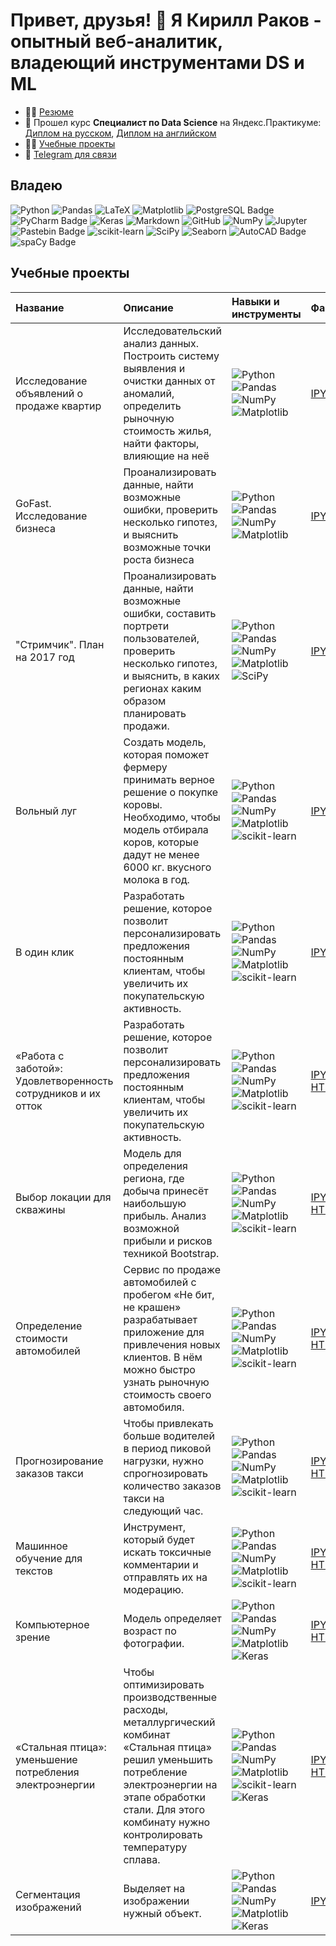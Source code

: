# Привет, друзья! 👋 Я Кирилл Раков - опытный веб-аналитик, владеющий инструментами DS и ML

- 👨‍💻 <a href='https://hh.ru/applicant/resumes/view?resume=5567bda1ff07cd952c0039ed1f36567270704b'>Резюме</a>
- 🌱 Прошел курс <strong>Специалист по Data Science</strong> на Яндекс.Практикуме: <a href='https://github.com/Aztekk/Aztekk/blob/main/Rakov%20Kirill_20242DS00138.pdf'>Диплом на русском</a>, <a href='https://github.com/Aztekk/Aztekk/blob/main/Rakov%20Kirill_20242DS00138.pdf'>Диплом на английском</a> 
- 👨‍🔬 <a href='https://github.com/Aztekk/yandex-practicum-projects'>Учебные проекты </a>
- 📩 <a href='https://t.me/aztekk'>Telegram для связи</a>

## Владею
 <img alt="Python" src="https://img.shields.io/badge/python-%2314354C.svg?style=for-the-badge&logo=python&logoColor=white"/> <img alt="Pandas" src="https://img.shields.io/badge/pandas-%23150458.svg?style=for-the-badge&logo=pandas&logoColor=white" /> <img alt="LaTeX" src="https://img.shields.io/badge/latex-%23008080.svg?style=for-the-badge&logo=latex&logoColor=white" /> ![Matplotlib](https://img.shields.io/badge/Matplotlib-%23ffffff.svg?style=for-the-badge&logo=Matplotlib&logoColor=black) ![PostgreSQL Badge](https://img.shields.io/badge/PostgreSQL-4169E1?logo=postgresql&logoColor=fff&style=for-the-badge) ![PyCharm Badge](https://img.shields.io/badge/PyCharm-000?logo=pycharm&logoColor=fff&style=for-the-badge) <img alt="Keras" src="https://img.shields.io/badge/Keras-%23D00000.svg?style=for-the-badge&logo=Keras&logoColor=white"/> <img alt="Markdown" src="https://img.shields.io/badge/markdown-%23000000.svg?style=for-the-badge&logo=markdown&logoColor=white"/> <img alt="GitHub" src="https://img.shields.io/badge/github-%23121011.svg?style=for-the-badge&logo=github&logoColor=white"/> <img alt="NumPy" src="https://img.shields.io/badge/numpy-%23013243.svg?style=for-the-badge&logo=numpy&logoColor=white" /> <img alt="Jupyter" src="https://img.shields.io/badge/Jupyter-%23F37626.svg?style=for-the-badge&logo=Jupyter&logoColor=white" /> ![Pastebin Badge](https://img.shields.io/badge/Pastebin-02456C?logo=pastebin&logoColor=fff&style=for-the-badge) ![scikit-learn](https://img.shields.io/badge/scikit--learn-%23F7931E.svg?style=for-the-badge&logo=scikit-learn&logoColor=white) ![SciPy](https://img.shields.io/badge/SciPy-%230C55A5.svg?style=for-the-badge&logo=scipy&logoColor=%white) ![Seaborn](https://img.shields.io/badge/-Seaborn-%23747DBA?style=for-the-badge&logo=python&logoColor=ffffff) ![AutoCAD Badge](https://img.shields.io/badge/AutoCAD-E51050?logo=autocad&logoColor=fff&style=for-the-badge) ![spaCy Badge](https://img.shields.io/badge/spaCy-09A3D5?logo=spacy&logoColor=fff&style=for-the-badge)

## Учебные проекты

| Название | Описание | Навыки и инструменты | Файлы
| :---------------------- | :---------------------- | :---------------------- | :---------------------- |
| Исследование объявлений о продаже квартир | Исследовательский анализ данных. Построить систему выявления и очистки данных от аномалий, определить рыночную стоимость жилья, найти факторы, влияющие на неё| <img alt="Python" src="https://img.shields.io/badge/python-%2314354C.svg?style=for-the-badge&logo=python&logoColor=white"/> <img alt="Pandas" src="https://img.shields.io/badge/pandas-%23150458.svg?style=for-the-badge&logo=pandas&logoColor=white" /> <img alt="NumPy" src="https://img.shields.io/badge/numpy-%23013243.svg?style=for-the-badge&logo=numpy&logoColor=white" /> <img alt="Matplotlib" src="https://img.shields.io/badge/Matplotlib-%23ffffff.svg?style=for-the-badge&logo=Matplotlib&logoColor=black" />| <a href='https://github.com/Aztekk/yandex-practicum-projects/blob/main/ipynb/flats.ipynb'>IPYNB</a> |
| GoFast. Исследование бизнеса | Проанализировать данные, найти возможные ошибки, проверить несколько гипотез, и выяснить возможные точки роста бизнеса| <img alt="Python" src="https://img.shields.io/badge/python-%2314354C.svg?style=for-the-badge&logo=python&logoColor=white"/> <img alt="Pandas" src="https://img.shields.io/badge/pandas-%23150458.svg?style=for-the-badge&logo=pandas&logoColor=white" /> <img alt="NumPy" src="https://img.shields.io/badge/numpy-%23013243.svg?style=for-the-badge&logo=numpy&logoColor=white" /> <img alt="Matplotlib" src="https://img.shields.io/badge/Matplotlib-%23ffffff.svg?style=for-the-badge&logo=Matplotlib&logoColor=black" />| <a href='https://github.com/Aztekk/yandex-practicum-projects/blob/main/ipynb/gofast.ipynb'>IPYNB</a> |
| "Стримчик". План на 2017 год | Проанализировать данные, найти возможные ошибки, составить портрети пользователей, проверить несколько гипотез, и выяснить, в каких регионах каким образом планировать продажи.| <img alt="Python" src="https://img.shields.io/badge/python-%2314354C.svg?style=for-the-badge&logo=python&logoColor=white"/> <img alt="Pandas" src="https://img.shields.io/badge/pandas-%23150458.svg?style=for-the-badge&logo=pandas&logoColor=white" /> <img alt="NumPy" src="https://img.shields.io/badge/numpy-%23013243.svg?style=for-the-badge&logo=numpy&logoColor=white" /> <img alt="Matplotlib" src="https://img.shields.io/badge/Matplotlib-%23ffffff.svg?style=for-the-badge&logo=Matplotlib&logoColor=black" /> <img alt="SciPy" src="https://img.shields.io/badge/SciPy-%230C55A5.svg?style=for-the-badge&logo=scipy&logoColor=%white" /> | <a href='https://github.com/Aztekk/yandex-practicum-projects/blob/main/ipynb/streamchik.ipynb'>IPYNB</a> |
| Вольный луг | Создать модель, которая поможет фермеру принимать верное решение о покупке коровы. Необходимо, чтобы модель отбирала коров, которые дадут не менее 6000 кг. вкусного молока в год.| <img alt="Python" src="https://img.shields.io/badge/python-%2314354C.svg?style=for-the-badge&logo=python&logoColor=white"/> <img alt="Pandas" src="https://img.shields.io/badge/pandas-%23150458.svg?style=for-the-badge&logo=pandas&logoColor=white" /> <img alt="NumPy" src="https://img.shields.io/badge/numpy-%23013243.svg?style=for-the-badge&logo=numpy&logoColor=white" /> <img alt="Matplotlib" src="https://img.shields.io/badge/Matplotlib-%23ffffff.svg?style=for-the-badge&logo=Matplotlib&logoColor=black" /> <img alt="scikit-learn" src="https://img.shields.io/badge/python-%2314354C.svg?style=for-the-badge&logo=python&logoColor=white"/> | <a href='https://github.com/Aztekk/yandex-practicum-projects/blob/main/ipynb/free_field.ipynb'>IPYNB</a> |
| В один клик | Разработать решение, которое позволит персонализировать предложения постоянным клиентам, чтобы увеличить их покупательскую активность.| <img alt="Python" src="https://img.shields.io/badge/python-%2314354C.svg?style=for-the-badge&logo=python&logoColor=white"/> <img alt="Pandas" src="https://img.shields.io/badge/pandas-%23150458.svg?style=for-the-badge&logo=pandas&logoColor=white" /> <img alt="NumPy" src="https://img.shields.io/badge/numpy-%23013243.svg?style=for-the-badge&logo=numpy&logoColor=white" /> <img alt="Matplotlib" src="https://img.shields.io/badge/Matplotlib-%23ffffff.svg?style=for-the-badge&logo=Matplotlib&logoColor=black" /> <img alt="scikit-learn" src="https://img.shields.io/badge/python-%2314354C.svg?style=for-the-badge&logo=python&logoColor=white"/> | <a href='https://github.com/Aztekk/yandex-practicum-projects/blob/main/ipynb/one_click.ipynb'>IPYNB</a> |
| «Работа с заботой»: Удовлетворенность сотрудников и их отток | Разработать решение, которое позволит персонализировать предложения постоянным клиентам, чтобы увеличить их покупательскую активность.| <img alt="Python" src="https://img.shields.io/badge/python-%2314354C.svg?style=for-the-badge&logo=python&logoColor=white"/> <img alt="Pandas" src="https://img.shields.io/badge/pandas-%23150458.svg?style=for-the-badge&logo=pandas&logoColor=white" /> <img alt="NumPy" src="https://img.shields.io/badge/numpy-%23013243.svg?style=for-the-badge&logo=numpy&logoColor=white" /> <img alt="Matplotlib" src="https://img.shields.io/badge/Matplotlib-%23ffffff.svg?style=for-the-badge&logo=Matplotlib&logoColor=black" /> <img alt="scikit-learn" src="https://img.shields.io/badge/python-%2314354C.svg?style=for-the-badge&logo=python&logoColor=white"/>  | <a href='https://github.com/Aztekk/yandex-practicum-projects/blob/main/ipynb/hr.ipynb'>IPYNB</a> <br> <a href='https://html-preview.github.io/?url=https://github.com/Aztekk/yandex-practicum-projects/blob/main/html/hr.html'>HTML</a> |
| Выбор локации для скважины |  Модель для определения региона, где добыча принесёт наибольшую прибыль. Анализ возможной прибыли и рисков техникой Bootstrap.| <img alt="Python" src="https://img.shields.io/badge/python-%2314354C.svg?style=for-the-badge&logo=python&logoColor=white"/> <img alt="Pandas" src="https://img.shields.io/badge/pandas-%23150458.svg?style=for-the-badge&logo=pandas&logoColor=white" /> <img alt="NumPy" src="https://img.shields.io/badge/numpy-%23013243.svg?style=for-the-badge&logo=numpy&logoColor=white" /> <img alt="Matplotlib" src="https://img.shields.io/badge/Matplotlib-%23ffffff.svg?style=for-the-badge&logo=Matplotlib&logoColor=black" /> <img alt="scikit-learn" src="https://img.shields.io/badge/python-%2314354C.svg?style=for-the-badge&logo=python&logoColor=white"/>  | <a href='https://github.com/Aztekk/yandex-practicum-projects/blob/main/ipynb/well.ipynb'>IPYNB</a> <br> <a href='https://html-preview.github.io/?url=https://github.com/Aztekk/yandex-practicum-projects/blob/main/html/well.html'>HTML</a> |
| Определение стоимости автомобилей | Сервис по продаже автомобилей с пробегом «Не бит, не крашен» разрабатывает приложение для привлечения новых клиентов. В нём можно быстро узнать рыночную стоимость своего автомобиля.| <img alt="Python" src="https://img.shields.io/badge/python-%2314354C.svg?style=for-the-badge&logo=python&logoColor=white"/> <img alt="Pandas" src="https://img.shields.io/badge/pandas-%23150458.svg?style=for-the-badge&logo=pandas&logoColor=white" /> <img alt="NumPy" src="https://img.shields.io/badge/numpy-%23013243.svg?style=for-the-badge&logo=numpy&logoColor=white" /> <img alt="Matplotlib" src="https://img.shields.io/badge/Matplotlib-%23ffffff.svg?style=for-the-badge&logo=Matplotlib&logoColor=black" /> <img alt="scikit-learn" src="https://img.shields.io/badge/python-%2314354C.svg?style=for-the-badge&logo=python&logoColor=white"/>  | <a href='https://github.com/Aztekk/yandex-practicum-projects/blob/main/ipynb/auto.ipynb'>IPYNB</a> <br> <a href='https://html-preview.github.io/?url=https://github.com/Aztekk/yandex-practicum-projects/blob/main/html/auto.html'>HTML</a> |
| Прогнозирование заказов такси | Чтобы привлекать больше водителей в период пиковой нагрузки, нужно спрогнозировать количество заказов такси на следующий час.| <img alt="Python" src="https://img.shields.io/badge/python-%2314354C.svg?style=for-the-badge&logo=python&logoColor=white"/> <img alt="Pandas" src="https://img.shields.io/badge/pandas-%23150458.svg?style=for-the-badge&logo=pandas&logoColor=white" /> <img alt="NumPy" src="https://img.shields.io/badge/numpy-%23013243.svg?style=for-the-badge&logo=numpy&logoColor=white" /> <img alt="Matplotlib" src="https://img.shields.io/badge/Matplotlib-%23ffffff.svg?style=for-the-badge&logo=Matplotlib&logoColor=black" /> <img alt="scikit-learn" src="https://img.shields.io/badge/python-%2314354C.svg?style=for-the-badge&logo=python&logoColor=white"/>  | <a href='https://github.com/Aztekk/yandex-practicum-projects/blob/main/ipynb/taxi.ipynb'>IPYNB</a> <br> <a href='https://html-preview.github.io/?url=https://github.com/Aztekk/yandex-practicum-projects/blob/main/html/taxi.html'>HTML</a> |
| Машинное обучение для текстов |  Инструмент, который будет искать токсичные комментарии и отправлять их на модерацию. | <img alt="Python" src="https://img.shields.io/badge/python-%2314354C.svg?style=for-the-badge&logo=python&logoColor=white"/> <img alt="Pandas" src="https://img.shields.io/badge/pandas-%23150458.svg?style=for-the-badge&logo=pandas&logoColor=white" /> <img alt="NumPy" src="https://img.shields.io/badge/numpy-%23013243.svg?style=for-the-badge&logo=numpy&logoColor=white" /> <img alt="Matplotlib" src="https://img.shields.io/badge/Matplotlib-%23ffffff.svg?style=for-the-badge&logo=Matplotlib&logoColor=black" /> <img alt="scikit-learn" src="https://img.shields.io/badge/python-%2314354C.svg?style=for-the-badge&logo=python&logoColor=white"/>  | <a href='https://github.com/Aztekk/yandex-practicum-projects/blob/main/ipynb/text.ipynb'>IPYNB</a> <br> <a href='https://html-preview.github.io/?url=https://github.com/Aztekk/yandex-practicum-projects/blob/main/html/text.html'>HTML</a> |
| Компьютерное зрение |  Модель определяет возраст по фотографии. | <img alt="Python" src="https://img.shields.io/badge/python-%2314354C.svg?style=for-the-badge&logo=python&logoColor=white"/> <img alt="Pandas" src="https://img.shields.io/badge/pandas-%23150458.svg?style=for-the-badge&logo=pandas&logoColor=white" /> <img alt="NumPy" src="https://img.shields.io/badge/numpy-%23013243.svg?style=for-the-badge&logo=numpy&logoColor=white" /> <img alt="Matplotlib" src="https://img.shields.io/badge/Matplotlib-%23ffffff.svg?style=for-the-badge&logo=Matplotlib&logoColor=black" /> <img alt="Keras" src="https://img.shields.io/badge/Keras-%23D00000.svg?style=for-the-badge&logo=Keras&logoColor=white"/>   | <a href='https://github.com/Aztekk/yandex-practicum-projects/blob/main/ipynb/cv.ipynb'>IPYNB</a> <br> <a href='https://html-preview.github.io/?url=https://github.com/Aztekk/yandex-practicum-projects/blob/main/html/cv.html'>HTML</a> |
| «Стальная птица»: уменьшение потребления электроэнергии |  Чтобы оптимизировать производственные расходы, металлургический комбинат «Стальная птица» решил уменьшить потребление электроэнергии на этапе обработки стали. Для этого комбинату нужно контролировать температуру сплава. | <img alt="Python" src="https://img.shields.io/badge/python-%2314354C.svg?style=for-the-badge&logo=python&logoColor=white"/> <img alt="Pandas" src="https://img.shields.io/badge/pandas-%23150458.svg?style=for-the-badge&logo=pandas&logoColor=white" /> <img alt="NumPy" src="https://img.shields.io/badge/numpy-%23013243.svg?style=for-the-badge&logo=numpy&logoColor=white" /> <img alt="Matplotlib" src="https://img.shields.io/badge/Matplotlib-%23ffffff.svg?style=for-the-badge&logo=Matplotlib&logoColor=black" /> <img alt="scikit-learn" src="https://img.shields.io/badge/python-%2314354C.svg?style=for-the-badge&logo=python&logoColor=white"/> <img alt="Keras" src="https://img.shields.io/badge/Keras-%23D00000.svg?style=for-the-badge&logo=Keras&logoColor=white"/>   | <a href='https://github.com/Aztekk/yandex-practicum-projects/blob/main/ipynb/final.ipynb'>IPYNB</a> <br> <a href='https://html-preview.github.io/?url=https://github.com/Aztekk/yandex-practicum-projects/blob/main/html/final.html'>HTML</a> |
| Сегментация изображений |  Выделяет на изображении нужный объект. | <img alt="Python" src="https://img.shields.io/badge/python-%2314354C.svg?style=for-the-badge&logo=python&logoColor=white"/> <img alt="Pandas" src="https://img.shields.io/badge/pandas-%23150458.svg?style=for-the-badge&logo=pandas&logoColor=white" /> <img alt="NumPy" src="https://img.shields.io/badge/numpy-%23013243.svg?style=for-the-badge&logo=numpy&logoColor=white" /> <img alt="Matplotlib" src="https://img.shields.io/badge/Matplotlib-%23ffffff.svg?style=for-the-badge&logo=Matplotlib&logoColor=black" /> <img alt="Keras" src="https://img.shields.io/badge/Keras-%23D00000.svg?style=for-the-badge&logo=Keras&logoColor=white"/>   | <a href='[https://github.com/Aztekk/yandex-practicum-projects/blob/main/ipynb/final.ipynb](https://github.com/Aztekk/keras_old/blob/main/%5BCV%5D%20image_segmentation.ipynb)'>IPYNB</a> |


